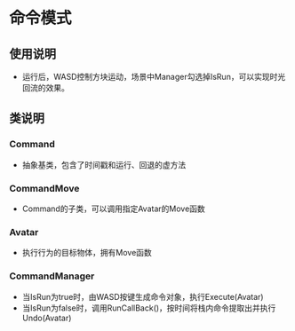 # 命令模式

## 使用说明
* 运行后，WASD控制方块运动，场景中Manager勾选掉IsRun，可以实现时光回流的效果。

## 类说明

### Command
* 抽象基类，包含了时间戳和运行、回退的虚方法

### CommandMove
* Command的子类，可以调用指定Avatar的Move函数

### Avatar
* 执行行为的目标物体，拥有Move函数

### CommandManager
* 当IsRun为true时，由WASD按键生成命令对象，执行Execute(Avatar)
* 当IsRun为false时，调用RunCallBack()，按时间将栈内命令提取出并执行Undo(Avatar)
